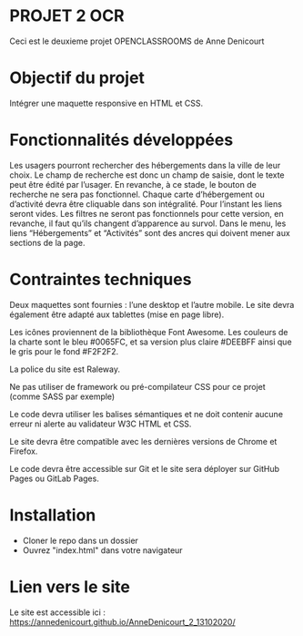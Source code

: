 # PROJET 2 OCR

Ceci est le deuxieme projet OPENCLASSROOMS de Anne Denicourt


# Objectif du projet

Intégrer une maquette responsive en HTML et CSS. 

# Fonctionnalités développées

Les usagers pourront rechercher des hébergements dans la ville de leur choix. Le champ de recherche est donc un champ de saisie, dont le texte peut être édité par l’usager. En revanche, à ce stade, le bouton de recherche ne sera pas fonctionnel.
Chaque carte d’hébergement ou d’activité devra être cliquable dans son intégralité. Pour l’instant les liens seront vides.
Les filtres ne seront pas fonctionnels pour cette version, en revanche, il faut qu’ils changent d’apparence au survol. 
Dans le menu, les liens “Hébergements” et “Activités” sont des ancres qui doivent mener aux sections de la page.
 

# Contraintes techniques

Deux maquettes sont fournies  : l’une desktop et l’autre mobile. Le site devra également être adapté aux tablettes (mise en page libre). 

Les icônes proviennent de la bibliothèque Font Awesome. Les couleurs de la charte sont le bleu #0065FC, et sa version plus claire #DEEBFF ainsi que le gris pour le fond #F2F2F2.

La police du site est Raleway.

Ne pas utiliser de framework ou pré-compilateur CSS pour ce projet (comme SASS par exemple)

Le code devra utiliser les balises sémantiques et ne doit contenir aucune erreur ni alerte au validateur W3C HTML et CSS.

Le site devra être compatible avec les dernières versions de Chrome et Firefox.

Le code devra être accessible sur Git et le site sera déployer sur GitHub Pages ou GitLab Pages.

# Installation

- Cloner le repo dans un dossier
- Ouvrez "index.html" dans votre navigateur


# Lien vers le site 

Le site est accessible ici : https://annedenicourt.github.io/AnneDenicourt_2_13102020/

 
